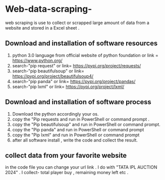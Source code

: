 # Web-data-scraping-
web scraping is use to collect or scrapped large amount of data from a website and stored in a Excel sheet .

Download and installation of software resources 
-------------------------------------------------------------------------------------------------------------------------------------------------------------------------------------------
1) python 3.0 language from official website of python foundation or link = https://www.python.org/
2) search-"pip request" or link= https://pypi.org/project/requests/
3) search-"pip beautifulsoup" or link= https://pypi.org/project/beautifulsoup4/
4) search-"pip panda" or link= https://pypi.org/project/pandas/
5) search-"pip lxml" or link= https://pypi.org/project/lxml/

Download and installation of software process
------------------------------------------------------------------------------------------------------------------------------------------------------------------------------------------
1) Download the python accordingly your os.
2) copy the "Pip requests and run in PowerShell or command prompt .
3) copy the "Pip beautifulsoup" and run in PowerShell or command prompt.
4) copy the "Pip panda" and run in PowerShell or command prompt
5) copy the "Pip lxml" and run in PowerShell or command prompt
6) after all software install , write the code and collect the result.

collect data from your favorite website
-------------------------------------------------------------------------------------------------------------------------------------------------------------------------------------------
in the code file you can change your url link . I do with "TATA IPL AUCTION 2024" . I collect- total player buy , remaining money left etc .
